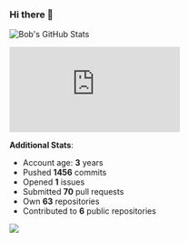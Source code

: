 ### Hi there 👋

![Bob's GitHub Stats](https://github-readme-stats.vercel.app/api?username=Bobthesoftwaredeveloper&show_icons=true&count_private=true&theme=react&hide=stars,prs,issues,contribs)

![Bob's github activity graph](https://d3eqgu1c877dat.cloudfront.net/graph-stats.xml)

**Additional Stats**:
- Account age: **3** years
- Pushed **1456** commits
- Opened **1** issues
- Submitted **70** pull requests
- Own **63** repositories
- Contributed to **6** public repositories

![](https://komarev.com/ghpvc/?username=BobTheSoftwareDeveloper)
